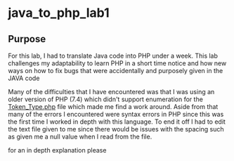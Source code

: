 # java_to_php_lab1
## Purpose 
For this lab, I had to translate Java code into PHP under a week. This lab challenges my adaptability to learn PHP in a short time notice and how new ways on how to fix bugs that were accidentally and purposely given in the JAVA code 

Many of the difficulties that I have encountered was that I was using an older version of PHP (7.4) which didn't support enumeration for the [Token_Type.php](https://github.com/AlexisNavarro/java_to_php_lab1/blob/main/TokenType.php) file which made me find a work around. Aside from that many of the errors I encountered were syntax errors in PHP since this was the first time I worked in depth with this language. To end it off I had to edit the text file given to me since there would be issues with the spacing such as given me a null value when I read from the file. 

for an in depth explanation please 
